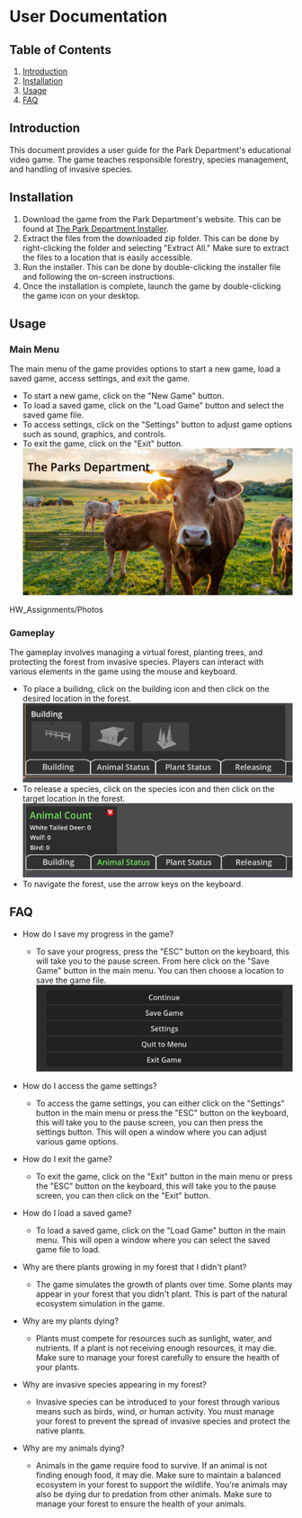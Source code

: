 # User Documentation

## Table of Contents
1. [Introduction](#introduction)
2. [Installation](#installation)
3. [Usage](#usage)
4. [FAQ](#faq)

## Introduction <a name="introduction"></a>
This document provides a user guide for the Park Department's educational video game. The game teaches responsible forestry, species management, and handling of invasive species. 

## Installation <a name="installation"></a>
1. Download the game from the Park Department's website. This can be found at [The Park Department Installer](https://github.com/NSuer/SeniorProject).
2. Extract the files from the downloaded zip folder. This can be done by right-clicking the folder and selecting "Extract All." Make sure to extract the files to a location that is easily accessible.
3. Run the installer. This can be done by double-clicking the installer file and following the on-screen instructions.
4. Once the installation is complete, launch the game by double-clicking the game icon on your desktop.

## Usage <a name="usage"></a>

### Main Menu
The main menu of the game provides options to start a new game, load a saved game, access settings, and exit the game.
- To start a new game, click on the "New Game" button.
- To load a saved game, click on the "Load Game" button and select the saved game file.
- To access settings, click on the "Settings" button to adjust game options such as sound, graphics, and controls.
- To exit the game, click on the "Exit" button.
![Main Menu](HW_Assignments/Photos/main-menu.png)

HW_Assignments/Photos

### Gameplay
The gameplay involves managing a virtual forest, planting trees, and protecting the forest from invasive species. Players can interact with various elements in the game using the mouse and keyboard.
- To place a builidng, click on the building icon and then click on the desired location in the forest.
![Building Menu](HW_Assignments/Photos/building-menu.png)
- To release a species, click on the species icon and then click on the target location in the forest.
![Menu Popup](HW_Assignments/Photos/menu-popup.png)
- To navigate the forest, use the arrow keys on the keyboard.


## FAQ <a name="faq"></a>
- How do I save my progress in the game?
    - To save your progress, press the "ESC" button on the keyboard, this will take you to the pause screen. From here click on the "Save Game" button in the main menu. You can then choose a location to save the game file.
![Escape Menu](HW_Assignments/Photos/escape-menu.png)

- How do I access the game settings?
    - To access the game settings, you can either click on the "Settings" button in the main menu or press the "ESC" button on the keyboard, this will take you to the pause screen, you can then press the settings button. This will open a window where you can adjust various game options.
- How do I exit the game?
    - To exit the game, click on the "Exit" button in the main menu or press the "ESC" button on the keyboard, this will take you to the pause screen, you can then click on the "Exit" button.
- How do I load a saved game?
    - To load a saved game, click on the "Load Game" button in the main menu. This will open a window where you can select the saved game file to load.
- Why are there plants growing in my forest that I didn't plant?
    - The game simulates the growth of plants over time. Some plants may appear in your forest that you didn't plant. This is part of the natural ecosystem simulation in the game.
- Why are my plants dying?
    - Plants must compete for resources such as sunlight, water, and nutrients. If a plant is not receiving enough resources, it may die. Make sure to manage your forest carefully to ensure the health of your plants.
- Why are invasive species appearing in my forest?
    - Invasive species can be introduced to your forest through various means such as birds, wind, or human activity. You must manage your forest to prevent the spread of invasive species and protect the native plants.
- Why are my animals dying?
    - Animals in the game require food to survive. If an animal is not finding enough food, it may die. Make sure to maintain a balanced ecosystem in your forest to support the wildlife. You're animals may also be dying dur to predation from other animals. Make sure to manage your forest to ensure the health of your animals.



